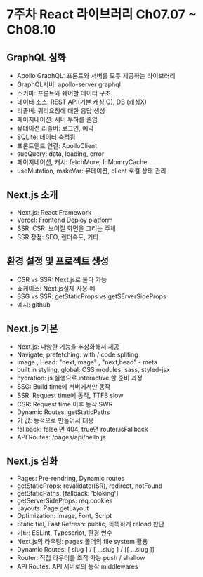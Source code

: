 # 7주차 React 라이브러리 Ch07.07 ~ Ch08.10

## GraphQL 심화
- Apollo GraphQL: 프론트와 서버를 모두 제공하는 라이브러리
- GraphQL서버: apollo-server graphql
- 스키마: 프론트와 쉐어할 데이터 구조
- 데이터 소스: REST API(기본 캐싱 O), DB (캐싱X)
- 리졸버: 쿼리요청에 대한 응답 생성
- 페이지네이션: 서버 부하를 줄임
- 뮤테이션 리졸버: 로그인, 예약
- SQLite: 데이터 축적됨
- 프론트엔드 연결: ApolloClient
- sueQuery: data, loading, error
- 페이지네이션, 캐시: fetchMore, InMomryCache
- useMutation, makeVar: 뮤테이션, client 로컬 상태 관리

## Next.js 소개
- Next.js: React Framework
- Vercel: Frontend Deploy platform
- SSR, CSR: 보이질 화면을 그리는 주체
- SSR 장점: SEO, 렌더속도, 기타

## 환경 설정 및 프로젝트 생성
- CSR vs SSR: Next.js로 둘다 가능
- 쇼케이스: Next.js실제 사용 예
- SSG vs SSR: getStaticProps vs getSErverSideProps
- 예시: github

## Next.js 기본
- Next.js: 다양한 기능을 추상화해서 제공
- Navigate, prefetching: <a> with <link> / code spliting
- Image , Head: "next,image" , "next,head" - meta
- built in styling, global: CSS modules, sass, styled-jsx
- hydration: js 실행으로 interactive 할 준비 과정
- SSG: Build time에 서버에서만 동작
- SSR: Request time에 동작,  TTFB slow
- CSR: Request time 이후 동작 SWR
- Dynamic Routes: getStaticPaths
- 키 값: 동적으로 만들어서 대응
- fallback: false 면 404, true면 router.isFallback
- API Routes: /pages/api/hello.js

## Next.js 심화
- Pages: Pre-rendring, Dynamic routes
- getStaticProps: revalidate(ISR), redirect, notFound
- getStaticPaths: [fallback: 'bloking']
- getServerSideProps: req.cookies
- Layouts: Page.getLayout
- Optimization: Image, Font, Script
- Static fiel, Fast Refresh: public, 똑똑하게 reload 판단
- 기타: ESLint, Typescriot, 환경 변수
- Next.js의 라우팅: pages 폴더의 file system 활용
- Dynamic Routes: [ slug ] / [ ...slug ] / [[ ...slug ]]
- Router: 직접 라우터를 조작 가능 push / shallow
- API Routes: API 서버로의 동작 middlewares

